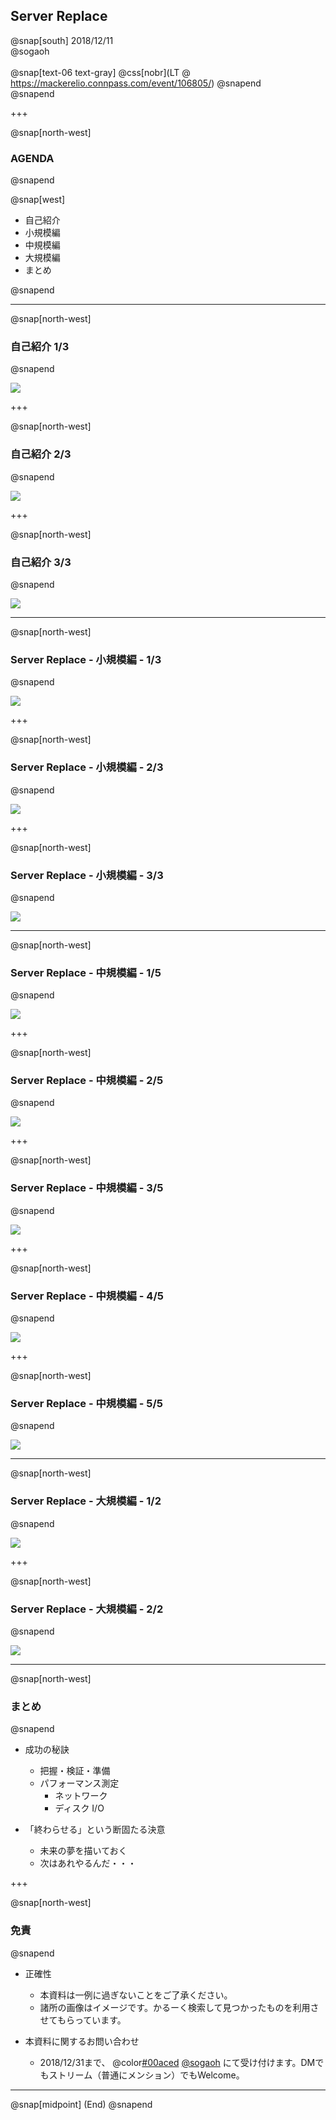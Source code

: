 ## Server Replace

@snap[south]
2018/12/11  
@sogaoh  
<br>
@snap[text-06 text-gray]
@css[nobr](LT @ https://mackerelio.connpass.com/event/106805/)
@snapend
<br>
@snapend

+++

@snap[north-west]
### AGENDA
@snapend

@snap[west]
<ul>
<li>自己紹介</li>
<li>小規模編</li>
<li>中規模編</li>
<li>大規模編</li>
<li>まとめ</li>
</ul>
@snapend


---

@snap[north-west]
### 自己紹介 1/3
@snapend

![](/assets/img/sogaoh-1.png)

+++

@snap[north-west]
### 自己紹介 2/3
@snapend

![](/assets/img/sogaoh-2.png)

+++

@snap[north-west]
### 自己紹介 3/3
@snapend

![](/assets/img/sogaoh-3.png)

---

@snap[north-west]
### Server Replace  - 小規模編 -  1/3
@snapend

![](/20181211-Mackerel-Drink-Up-8/img/s1.png)

+++

@snap[north-west]
### Server Replace  - 小規模編 -  2/3
@snapend

![](/20181211-Mackerel-Drink-Up-8/img/s2.png)

+++

@snap[north-west]
### Server Replace  - 小規模編 -  3/3
@snapend

![](/20181211-Mackerel-Drink-Up-8/img/s3.png)


---

@snap[north-west]
### Server Replace  - 中規模編 -  1/5
@snapend

![](/20181211-Mackerel-Drink-Up-8/img/m1.png)

+++

@snap[north-west]
### Server Replace  - 中規模編 -  2/5
@snapend

![](/20181211-Mackerel-Drink-Up-8/img/m2.png)

+++

@snap[north-west]
### Server Replace  - 中規模編 -  3/5
@snapend

![](/20181211-Mackerel-Drink-Up-8/img/m3.png)

+++

@snap[north-west]
### Server Replace  - 中規模編 -  4/5
@snapend

![](/20181211-Mackerel-Drink-Up-8/img/m4.png)

+++

@snap[north-west]
### Server Replace  - 中規模編 -  5/5
@snapend

![](/20181211-Mackerel-Drink-Up-8/img/m5.png)


---

@snap[north-west]
### Server Replace  - 大規模編 -  1/2
@snapend

![](/20181211-Mackerel-Drink-Up-8/img/l1.png)

+++

@snap[north-west]
### Server Replace  - 大規模編 -  2/2
@snapend

![](/20181211-Mackerel-Drink-Up-8/img/l2.png)


---

@snap[north-west]
### まとめ
@snapend

- 成功の秘訣
    - 把握・検証・準備
    - パフォーマンス測定
        - ネットワーク
        - ディスク I/O 

- 「終わらせる」という断固たる決意
    - 未来の夢を描いておく
    - 次はあれやるんだ・・・

+++

@snap[north-west]
### 免責
@snapend

- 正確性
    - 本資料は一例に過ぎないことをご了承ください。
    - 諸所の画像はイメージです。かるーく検索して見つかったものを利用させてもらっています。

- 本資料に関するお問い合わせ
    - 2018/12/31まで、 @color[#00aced](@fa[twitter-square]) [@sogaoh](http://twitter.com/sogaoh) にて受け付けます。DMでもストリーム（普通にメンション）でもWelcome。


---

@snap[midpoint]
(End)
@snapend
